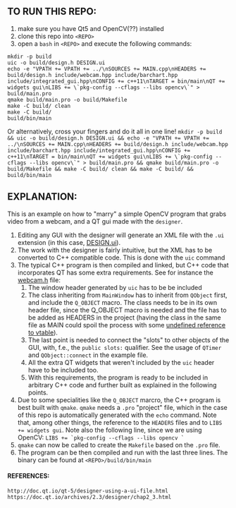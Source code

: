 ## TO RUN THIS REPO:

1. make sure you have Qt5 and OpenCV(??) installed
2. clone this repo into `<REPO>`
3. open a `bash` in `<REPO>` and execute the following commands:

```
mkdir -p build
uic -o build/design.h DESIGN.ui
echo -e "VPATH += VPATH += ../\nSOURCES += MAIN.cpp\nHEADERS += build/design.h include/webcam.hpp include/barchart.hpp include/integrated_gui.hpp\nCONFIG += c++11\nTARGET = bin/main\nQT += widgets gui\nLIBS += \`pkg-config --cflags --libs opencv\`" > build/main.pro
qmake build/main.pro -o build/Makefile
make -C build/ clean
make -C build/
build/bin/main
```
 Or alternatively, cross your fingers and do it all in one line! ``mkdir -p build && uic -o build/design.h DESIGN.ui && echo -e "VPATH += VPATH += ../\nSOURCES += MAIN.cpp\nHEADERS += build/design.h include/webcam.hpp include/barchart.hpp include/integrated_gui.hpp\nCONFIG += c++11\nTARGET = bin/main\nQT += widgets gui\nLIBS += \`pkg-config --cflags --libs opencv\`" > build/main.pro && qmake build/main.pro -o build/Makefile && make -C build/ clean && make -C build/ && build/bin/main``
 
 ## EXPLANATION:
 
 This is an example on how to "marry" a simple OpenCV program that grabs video from a webcam, and a QT gui made with the `designer`.
 
 1. Editing any GUI with the designer will generate an XML file with the `.ui` extension (in this case, [DESIGN.ui](DESIGN.ui)).
 2. The work with the designer is fairly intuitive, but the XML has to be converted to C++ compatible code. This is done with the `uic` command
 3. The typical C++ program is then compiled and linked, but C++ code that incorporates QT has some extra requirements. See for instance the [webcam.h](include/webcam.h) file:
    1. The window header generated by `uic` has to be be included
    2. The class inheriting from `MainWindow` has to inherit from `QObject` first, and include the `Q_OBJECT` macro. The class needs to be in its own header file, since the Q_OBJECT macro is needed and the file has to be added as HEADERS in the project (having the class in the same file as MAIN could spoil the process with some [undefined reference to vtable](https://stackoverflow.com/questions/2555816/qt-linker-error-undefined-reference-to-vtable)).
    3. The last point is needed to connect the "slots" to other objects of the GUI, with, f.e., the `public slots:` qualifier. See the usage of `QTimer` and `QObject::connect` in the example file.
    4. All the extra QT widgets that weren't included by the `uic` header have to be included too.
    5. With this requirements, the program is ready to be included in arbitrary C++ code and further built as explained in the following points.
4. Due to some specialities like the `Q_OBJECT` marcro, the C++ program is best built with `qmake`. `qmake` needs a `.pro` "project" file, which in the case of this repo is automatically generated with the `echo` command. Note that, among other things, the reference to the `HEADERS` files and to `LIBS += widgets gui`. Note also the following line, since we are using OpenCV: `` LIBS += `pkg-config --cflags --libs opencv ` ``
5. `qmake` can now be called to create the `Makefile` based on the `.pro` file.
6. The program can be then compiled and run with the last three lines. The binary can be found at `<REPO>/build/bin/main`

#### REFERENCES:

`http://doc.qt.io/qt-5/designer-using-a-ui-file.html`
`https://doc.qt.io/archives/2.3/designer/chap2_3.html`

